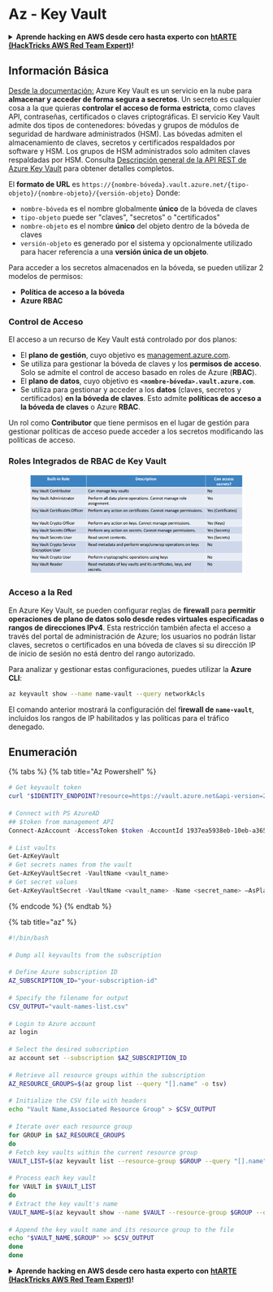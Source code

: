 # Az - Key Vault

<details>

<summary><strong>Aprende hacking en AWS desde cero hasta experto con</strong> <a href="https://training.hacktricks.xyz/courses/arte"><strong>htARTE (HackTricks AWS Red Team Expert)</strong></a><strong>!</strong></summary>

Otras formas de apoyar a HackTricks:

* Si quieres ver tu **empresa anunciada en HackTricks** o **descargar HackTricks en PDF** Consulta los [**PLANES DE SUSCRIPCIÓN**](https://github.com/sponsors/carlospolop)!
* Obtén el [**oficial PEASS & HackTricks swag**](https://peass.creator-spring.com)
* Descubre [**La Familia PEASS**](https://opensea.io/collection/the-peass-family), nuestra colección exclusiva de [**NFTs**](https://opensea.io/collection/the-peass-family)
* **Únete al** 💬 [**grupo de Discord**](https://discord.gg/hRep4RUj7f) o al [**grupo de telegram**](https://t.me/peass) o **síguenos** en **Twitter** 🐦 [**@hacktricks\_live**](https://twitter.com/hacktricks\_live)**.**
* **Comparte tus trucos de hacking enviando PRs a los** [**HackTricks**](https://github.com/carlospolop/hacktricks) y [**HackTricks Cloud**](https://github.com/carlospolop/hacktricks-cloud) repositorios de github.

</details>

## Información Básica

[Desde la documentación:](https://learn.microsoft.com/en-us/azure/key-vault/general/basic-concepts) Azure Key Vault es un servicio en la nube para **almacenar y acceder de forma segura a secretos**. Un secreto es cualquier cosa a la que quieras **controlar el acceso de forma estricta**, como claves API, contraseñas, certificados o claves criptográficas. El servicio Key Vault admite dos tipos de contenedores: bóvedas y grupos de módulos de seguridad de hardware administrados (HSM). Las bóvedas admiten el almacenamiento de claves, secretos y certificados respaldados por software y HSM. Los grupos de HSM administrados solo admiten claves respaldadas por HSM. Consulta [Descripción general de la API REST de Azure Key Vault](https://learn.microsoft.com/en-us/azure/key-vault/general/about-keys-secrets-certificates) para obtener detalles completos.

El **formato de URL** es `https://{nombre-bóveda}.vault.azure.net/{tipo-objeto}/{nombre-objeto}/{versión-objeto}` Donde:

* `nombre-bóveda` es el nombre globalmente **único** de la bóveda de claves
* `tipo-objeto` puede ser "claves", "secretos" o "certificados"
* `nombre-objeto` es el nombre **único** del objeto dentro de la bóveda de claves
* `versión-objeto` es generado por el sistema y opcionalmente utilizado para hacer referencia a una **versión única de un objeto**.

Para acceder a los secretos almacenados en la bóveda, se pueden utilizar 2 modelos de permisos:

* **Política de acceso a la bóveda**
* **Azure RBAC**

### Control de Acceso <a href="#access-control" id="access-control"></a>

El acceso a un recurso de Key Vault está controlado por dos planos:

* El **plano de gestión**, cuyo objetivo es [management.azure.com](http://management.azure.com/).
* Se utiliza para gestionar la bóveda de claves y los **permisos de acceso**. Solo se admite el control de acceso basado en roles de Azure (**RBAC**).
* El **plano de datos**, cuyo objetivo es **`<nombre-bóveda>.vault.azure.com`**.
* Se utiliza para gestionar y acceder a los **datos** (claves, secretos y certificados) **en la bóveda de claves**. Esto admite **políticas de acceso a la bóveda de claves** o Azure **RBAC**.

Un rol como **Contributor** que tiene permisos en el lugar de gestión para gestionar políticas de acceso puede acceder a los secretos modificando las políticas de acceso.

### Roles Integrados de RBAC de Key Vault <a href="#rbac-built-in-roles" id="rbac-built-in-roles"></a>

<figure><img src="../../../.gitbook/assets/image (27).png" alt=""><figcaption></figcaption></figure>

### Acceso a la Red

En Azure Key Vault, se pueden configurar reglas de **firewall** para **permitir operaciones de plano de datos solo desde redes virtuales especificadas o rangos de direcciones IPv4**. Esta restricción también afecta el acceso a través del portal de administración de Azure; los usuarios no podrán listar claves, secretos o certificados en una bóveda de claves si su dirección IP de inicio de sesión no está dentro del rango autorizado.

Para analizar y gestionar estas configuraciones, puedes utilizar la **Azure CLI**:
```bash
az keyvault show --name name-vault --query networkAcls
```
El comando anterior mostrará la configuración del f**irewall de `name-vault`**, incluidos los rangos de IP habilitados y las políticas para el tráfico denegado.

## Enumeración

{% tabs %}
{% tab title="Az Powershell" %}
```powershell
# Get keyvault token
curl "$IDENTITY_ENDPOINT?resource=https://vault.azure.net&api-version=2017-09-01" -H secret:$IDENTITY_HEADER

# Connect with PS AzureAD
## $token from management API
Connect-AzAccount -AccessToken $token -AccountId 1937ea5938eb-10eb-a365-10abede52387 -KeyVaultAccessToken $keyvaulttoken

# List vaults
Get-AzKeyVault
# Get secrets names from the vault
Get-AzKeyVaultSecret -VaultName <vault_name>
# Get secret values
Get-AzKeyVaultSecret -VaultName <vault_name> -Name <secret_name> –AsPlainText
```
{% endcode %}
{% endtab %}

{% tab title="az" %}
```bash
#!/bin/bash

# Dump all keyvaults from the subscription

# Define Azure subscription ID
AZ_SUBSCRIPTION_ID="your-subscription-id"

# Specify the filename for output
CSV_OUTPUT="vault-names-list.csv"

# Login to Azure account
az login

# Select the desired subscription
az account set --subscription $AZ_SUBSCRIPTION_ID

# Retrieve all resource groups within the subscription
AZ_RESOURCE_GROUPS=$(az group list --query "[].name" -o tsv)

# Initialize the CSV file with headers
echo "Vault Name,Associated Resource Group" > $CSV_OUTPUT

# Iterate over each resource group
for GROUP in $AZ_RESOURCE_GROUPS
do
# Fetch key vaults within the current resource group
VAULT_LIST=$(az keyvault list --resource-group $GROUP --query "[].name" -o tsv)

# Process each key vault
for VAULT in $VAULT_LIST
do
# Extract the key vault's name
VAULT_NAME=$(az keyvault show --name $VAULT --resource-group $GROUP --query "name" -o tsv)

# Append the key vault name and its resource group to the file
echo "$VAULT_NAME,$GROUP" >> $CSV_OUTPUT
done
done
```
<details>

<summary><strong>Aprende hacking en AWS desde cero hasta experto con</strong> <a href="https://training.hacktricks.xyz/courses/arte"><strong>htARTE (HackTricks AWS Red Team Expert)</strong></a><strong>!</strong></summary>

Otras formas de apoyar a HackTricks:

* Si quieres ver tu **empresa anunciada en HackTricks** o **descargar HackTricks en PDF** Consulta los [**PLANES DE SUSCRIPCIÓN**](https://github.com/sponsors/carlospolop)!
* Obtén el [**swag oficial de PEASS & HackTricks**](https://peass.creator-spring.com)
* Descubre [**The PEASS Family**](https://opensea.io/collection/the-peass-family), nuestra colección exclusiva de [**NFTs**](https://opensea.io/collection/the-peass-family)
* **Únete al** 💬 [**grupo de Discord**](https://discord.gg/hRep4RUj7f) o al [**grupo de telegram**](https://t.me/peass) o **síguenos** en **Twitter** 🐦 [**@hacktricks\_live**](https://twitter.com/hacktricks\_live)**.**
* **Comparte tus trucos de hacking enviando PRs a los repositorios de** [**HackTricks**](https://github.com/carlospolop/hacktricks) y [**HackTricks Cloud**](https://github.com/carlospolop/hacktricks-cloud).

</details>
